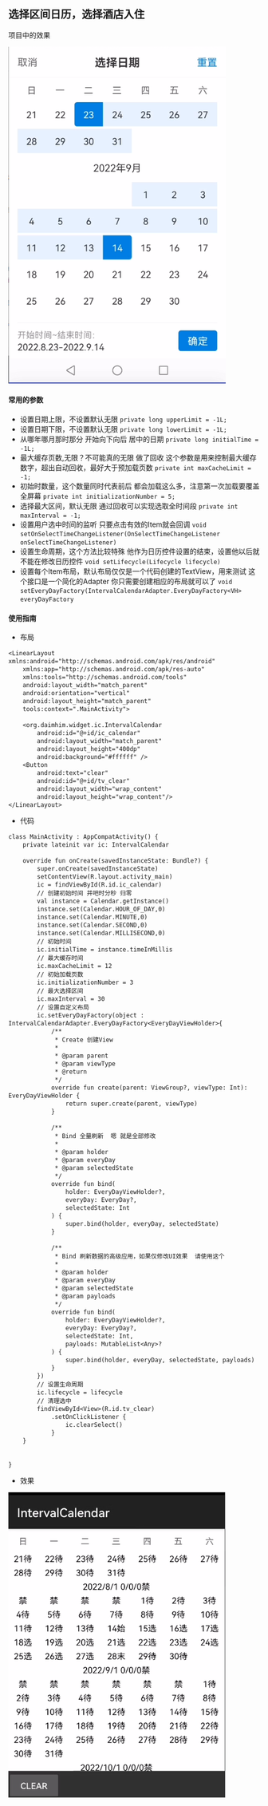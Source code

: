 ## 选择区间日历，选择酒店入住
项目中的效果

![image.png](https://github.com/Daimhim/IntervalCalendar/blob/master/images/20220824103553.png)

#### 常用的参数
+ 设置日期上限，不设置默认无限
  `
  private long upperLimit = -1L;
  `
+ 设置日期下限，不设置默认无限
  `
  private long lowerLimit = -1L;
  `
+ 从哪年哪月那时那分 开始向下向后 居中的日期
  `
  private long initialTime = -1L;
  `
+ 最大缓存页数,无限？不可能真的无限 做了回收 这个参数是用来控制最大缓存数字，超出自动回收，最好大于预加载页数
  `
  private int maxCacheLimit = -1;
  `
+ 初始时数量，这个数量同时代表前后 都会加载这么多，注意第一次加载要覆盖全屏幕
  `
  private int initializationNumber = 5;
  `
+ 选择最大区间，默认无限 通过回收可以实现选取全时间段
  `
  private int maxInterval = -1;
  `
+ 设置用户选中时间的监听 只要点击有效的Item就会回调
  `
  void setOnSelectTimeChangeListener(OnSelectTimeChangeListener onSelectTimeChangeListener)
  `
+ 设置生命周期，这个方法比较特殊 他作为日历控件设置的结束，设置他以后就不能在修改日历控件
  `
  void setLifecycle(Lifecycle lifecycle)
  `
+ 设置每个Item布局，默认布局仅仅是一个代码创建的TextView，用来测试 这个接口是一个简化的Adapter 你只需要创建相应的布局就可以了
  `
  void setEveryDayFactory(IntervalCalendarAdapter.EveryDayFactory<VH> everyDayFactory
  `
#### 使用指南
+ 布局

```
<LinearLayout xmlns:android="http://schemas.android.com/apk/res/android"
    xmlns:app="http://schemas.android.com/apk/res-auto"
    xmlns:tools="http://schemas.android.com/tools"
    android:layout_width="match_parent"
    android:orientation="vertical"
    android:layout_height="match_parent"
    tools:context=".MainActivity">

    <org.daimhim.widget.ic.IntervalCalendar
        android:id="@+id/ic_calendar"
        android:layout_width="match_parent"
        android:layout_height="400dp"
        android:background="#ffffff" />
    <Button
        android:text="clear"
        android:id="@+id/tv_clear"
        android:layout_width="wrap_content"
        android:layout_height="wrap_content"/>
</LinearLayout>
```
+ 代码

```
class MainActivity : AppCompatActivity() {
    private lateinit var ic: IntervalCalendar

    override fun onCreate(savedInstanceState: Bundle?) {
        super.onCreate(savedInstanceState)
        setContentView(R.layout.activity_main)
        ic = findViewById(R.id.ic_calendar)
        // 创建初始时间 并吧时分秒 归零
        val instance = Calendar.getInstance()
        instance.set(Calendar.HOUR_OF_DAY,0)
        instance.set(Calendar.MINUTE,0)
        instance.set(Calendar.SECOND,0)
        instance.set(Calendar.MILLISECOND,0)
        // 初始时间
        ic.initialTime = instance.timeInMillis
        // 最大缓存时间
        ic.maxCacheLimit = 12
        // 初始加载页数
        ic.initializationNumber = 3
        // 最大选择区间
        ic.maxInterval = 30
        // 设置自定义布局
        ic.setEveryDayFactory(object : IntervalCalendarAdapter.EveryDayFactory<EveryDayViewHolder>{
            /**
             * Create 创建View
             *
             * @param parent
             * @param viewType
             * @return
             */
            override fun create(parent: ViewGroup?, viewType: Int): EveryDayViewHolder {
                return super.create(parent, viewType)
            }

            /**
             * Bind 全量刷新  嗯 就是全部修改
             *
             * @param holder
             * @param everyDay
             * @param selectedState
             */
            override fun bind(
                holder: EveryDayViewHolder?,
                everyDay: EveryDay?,
                selectedState: Int
            ) {
                super.bind(holder, everyDay, selectedState)
            }

            /**
             * Bind 刷新数据的高级应用，如果仅修改UI效果  请使用这个
             *
             * @param holder
             * @param everyDay
             * @param selectedState
             * @param payloads
             */
            override fun bind(
                holder: EveryDayViewHolder?,
                everyDay: EveryDay?,
                selectedState: Int,
                payloads: MutableList<Any>?
            ) {
                super.bind(holder, everyDay, selectedState, payloads)
            }
        })
        // 设置生命周期
        ic.lifecycle = lifecycle
        // 清理选中
        findViewById<View>(R.id.tv_clear)
            .setOnClickListener {
                ic.clearSelect()
            }
    }


}

```
+ 效果

![image.png](https://github.com/Daimhim/IntervalCalendar/blob/master/images/20220824103617.png)

